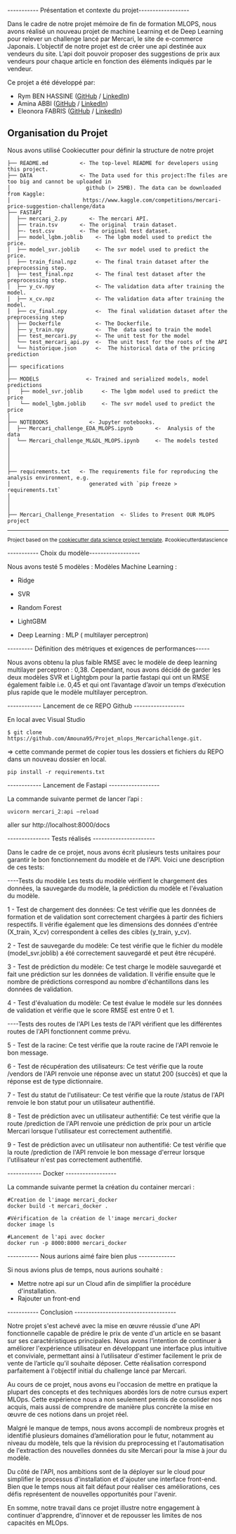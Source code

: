 
----------- Présentation et contexte du projet------------------

Dans le cadre de notre projet mémoire de fin de formation MLOPS, nous avons réalisé un nouveau projet de machine Learning et de Deep Learning pour relever un challenge lancé par Mercari, le site de e-commerce Japonais.
L’objectif de notre projet est de créer une api destinée aux vendeurs du site. L’api doit pouvoir proposer des suggestions de prix aux vendeurs pour chaque article en fonction des éléments indiqués par le vendeur. 

Ce projet a été développé par:
- Rym BEN HASSINE ([GitHub](https://github.com/RymBH) / [LinkedIn](https://www.linkedin.com/in/rym-ben-hassine-136b34109/))
- Amina ABBI ([GitHub](https://github.com/Amouna95) / [LinkedIn](https://www.linkedin.com/in/amina-abbi?miniProfileUrn=urn%3Ali%3Afs_miniProfile%3AACoAACIrt3EBXzTjLFA4D0G7knBANZ0DV9LBqI4&lipi=urn%3Ali%3Apage%3Ad_flagship3_search_srp_all%3BIsfWB9uARUONCWdZ7TYsKQ%3D%3D))
- Eleonora FABRIS ([GitHub](https://github.com/elfabris) / [LinkedIn](https://www.linkedin.com/in/eleonora-fabris?miniProfileUrn=urn%3Ali%3Afs_miniProfile%3AACoAAA6z0dABJ84tlvxAqU9GjNE5TVH-VZQU6ik&lipi=urn%3Ali%3Apage%3Ad_flagship3_search_srp_all%3BJbHa5w%2FOQA6hMWchuaJ8%2BA%3D%3D))


Organisation du Projet
------------

Nous avons utilisé Cookiecutter pour définir la structure de notre projet



    ├── README.md          <- The top-level README for developers using this project.
    ├── DATA               <- The Data used for this project:The files are too big and cannot be uploaded in 
    │                        github (> 25MB). The data can be downloaded from Kaggle: 
    │                       https://www.kaggle.com/competitions/mercari-price-suggestion-challenge/data
    ├── FASTAPI
    │  ├── mercari_2.py       <- The mercari API.
    │  ├── train.tsv       <- The original  train dataset.
    │  ├─- test.csv        <- The original test dataset.
    │  ├── model_lgbm.joblib    <- The lgbm model used to predict the price.
    │  ├── model_svr.joblib     <- The svr model used to predict the price.
    │  ├── train_final.npz      <- The final train dataset after the preprocessing step.
    │  ├── test_final.npz       <- The final test dataset after the preprocessing step.
    │  ├── y_cv.npy             <- The validation data after training the model.
    │  ├── x_cv.npz             <- The validation data after training the model.
    │  ├── cv_final.npy         <-  The final validation dataset after the preprocessing step
    │  ├── Dockerfile           <- The Dockerfile.
    │  ├── y_train.npy          <-  The  data used to train the model 
    │  ├── test_mercari.py      <- The unit test for the model
    │  └── test_mercari_api.py  <-  The unit test for the roots of the API
    │  └── historique.json      <-  The historical data of the pricing prediction
    │
    ├── specifications
    │
    ├── MODELS               <- Trained and serialized models, model predictions
    │   ├── model_svr.joblib      <- The lgbm model used to predict the price
    │   └── model_lgbm.joblib     <- The svr model used to predict the price
    │
    ├── NOTEBOOKS             <- Jupyter notebooks. 
    │  ├── Mercari_challenge_EDA_MLOPS.ipynb       <-  Analysis of the data
    │  └── Mercari_challenge_ML&DL_MLOPS.ipynb     <- The models tested 
    │                       
    │
    │ 
    │
    ├── requirements.txt   <- The requirements file for reproducing the analysis environment, e.g.
    │                         generated with `pip freeze > requirements.txt`
    │                       
    │
    │
    ├── Mercari_Challenge_Presentation  <- Slides to Present OUR MLOPS project
    


--------

<p><small>Project based on the <a target="_blank" href="https://drivendata.github.io/cookiecutter-data-science/">cookiecutter data science project template</a>. #cookiecutterdatascience</small></p>


----------- Choix du modèle------------------

Nous avons testé 5 modèles :
Modèles Machine Learning :
- Ridge
- SVR	 
- Random Forest
- LightGBM
  
- Deep Learning : MLP ( multilayer perceptron)

--------- Définition des métriques et exigences de performances-----

Nous avons obtenu la plus faible RMSE avec le modèle de deep learning multilayer perceptron : 0,38.  Cependant, nous avons décidé de garder les deux modèles SVR et Lightgbm pour la partie fastapi qui ont un  RMSE également faible i.e. 0,45 et qui ont  l’avantage d’avoir un temps d’exécution plus rapide que le modèle multilayer perceptron.

------------ Lancement de ce REPO Github ------------------

En local avec Visual Studio
```
$ git clone https://github.com/Amouna95/Projet_mlops_Mercarichallenge.git.
```


=> cette commande permet de copier tous les dossiers et fichiers du REPO dans un nouveau dossier en local.

```
pip install -r requirements.txt
```


------------ Lancement de Fastapi ------------------

La commande suivante permet de lancer l’api :
```
uvicorn mercari_2:api –reload
```

aller sur http://localhost:8000/docs

--------------- Tests réalisés ----------------------

Dans le cadre de ce projet, nous avons écrit plusieurs tests unitaires pour garantir le bon fonctionnement du modèle et de l'API. Voici une description de ces tests:

----Tests du modèle
Les tests du modèle vérifient le chargement des données, la sauvegarde du modèle, la prédiction du modèle et l'évaluation du modèle.

1 - Test de chargement des données: Ce test vérifie que les données de formation et de validation sont correctement chargées à partir des fichiers respectifs. Il vérifie également que les dimensions des données d'entrée (X_train, X_cv) correspondent à celles des cibles (y_train, y_cv).

2 - Test de sauvegarde du modèle: Ce test vérifie que le fichier du modèle (model_svr.joblib) a été correctement sauvegardé et peut être récupéré.

3 - Test de prédiction du modèle: Ce test charge le modèle sauvegardé et fait une prédiction sur les données de validation. Il vérifie ensuite que le nombre de prédictions correspond au nombre d'échantillons dans les données de validation.

4 - Test d'évaluation du modèle: Ce test évalue le modèle sur les données de validation et vérifie que le score RMSE est entre 0 et 1.

----Tests des routes de l'API
Les tests de l'API vérifient que les différentes routes de l'API fonctionnent comme prévu.

5 - Test de la racine: Ce test vérifie que la route racine de l'API renvoie le bon message.

6 - Test de récupération des utilisateurs: Ce test vérifie que la route /vendors de l'API renvoie une réponse avec un statut 200 (succès) et que la réponse est de type dictionnaire.

7 - Test du statut de l'utilisateur: Ce test vérifie que la route /status de l'API renvoie le bon statut pour un utilisateur authentifié.

8 - Test de prédiction avec un utilisateur authentifié: Ce test vérifie que la route /prediction de l'API renvoie une prédiction de prix pour un article Mercari lorsque l'utilisateur est correctement authentifié.

9 - Test de prédiction avec un utilisateur non authentifié: Ce test vérifie que la route /prediction de l'API renvoie le bon message d'erreur lorsque l'utilisateur n'est pas correctement authentifié.

------------ Docker ------------------

La commande suivante permet la création du container mercari :

```
#Creation de l'image mercari_docker
docker build -t mercari_docker .
```

```
#Vérification de la création de l'image mercari_docker
docker image ls
```
```
#Lancement de l'api avec docker
docker run -p 8000:8000 mercari_docker
```

----------- Nous aurions aimé faire bien plus -------------

Si nous avions plus de temps, nous aurions souhaité :
- Mettre notre api sur un Cloud afin de simplifier la procédure d'installation. 
- Rajouter un front-end

----------- Conclusion ------------------------------------

Notre projet s'est achevé avec la mise en œuvre réussie d'une API fonctionnelle capable de prédire le prix de vente d'un article en se basant sur ses caractéristiques principales. Nous avons l’intention de continuer à améliorer l'expérience utilisateur en développant une interface plus intuitive et conviviale, permettant ainsi à l’utilisateur d'estimer facilement le prix de vente de l’article qu’il souhaite déposer. Cette réalisation correspond parfaitement à l'objectif initial du challenge lancé par Mercari.

Au cours de ce projet, nous avons eu l'occasion de mettre en pratique la plupart des concepts et des techniques abordés lors de notre cursus expert MLOps. Cette expérience nous a non seulement permis de consolider nos acquis, mais aussi de comprendre de manière plus concrète la mise en œuvre de ces notions dans un projet réel.

Malgré le manque de temps, nous avons accompli de nombreux progrès et identifié plusieurs domaines d’amélioration pour le futur, notamment au niveau du modèle, tels que la révision du preprocessing et l'automatisation de l'extraction des nouvelles données du site Mercari pour la mise à jour du modèle.

Du côté de l'API, nos ambitions sont de la déployer sur le cloud pour simplifier le processus d'installation et d'ajouter une interface front-end. Bien que le temps nous ait fait défaut pour réaliser ces améliorations, ces défis représentent de nouvelles opportunités pour l'avenir.

En somme, notre travail dans ce projet illustre notre engagement à continuer d'apprendre, d'innover et de repousser les limites de nos capacités en MLOps.
